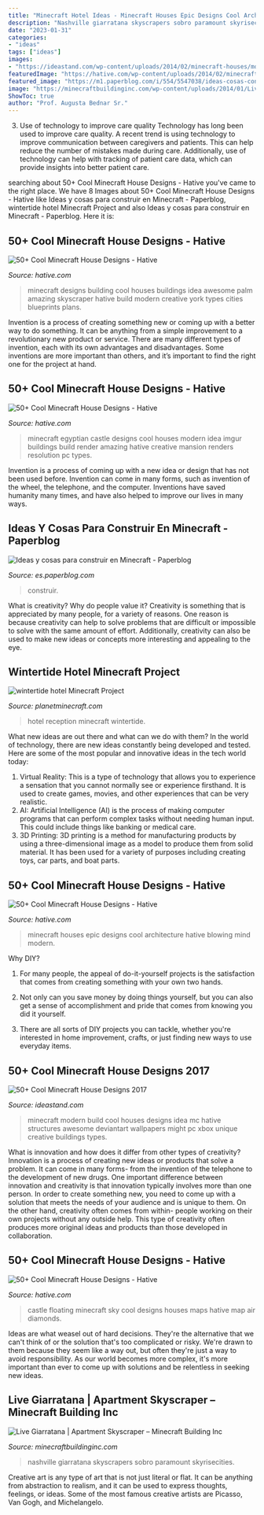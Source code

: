 ```yaml
---
title: "Minecraft Hotel Ideas - Minecraft Houses Epic Designs Cool Architecture Hative Blowing Mind Modern"
description: "Nashville giarratana skyscrapers sobro paramount skyrisecities"
date: "2023-01-31"
categories:
- "ideas"
tags: ["ideas"]
images:
- "https://ideastand.com/wp-content/uploads/2014/02/minecraft-houses/modern-house-idea-23.jpg"
featuredImage: "https://hative.com/wp-content/uploads/2014/02/minecraft-houses/minecraft-epic-houses-29.jpg"
featured_image: "https://m1.paperblog.com/i/554/5547038/ideas-cosas-construir-minecraft-L-hEa7BV.jpeg"
image: "https://minecraftbuildinginc.com/wp-content/uploads/2014/01/Live-Giarratana-Apartment-Skyscraper-minecraft-building-ideas.jpg"
ShowToc: true
author: "Prof. Augusta Bednar Sr."
---
```



3) Use of technology to improve care quality
Technology has long been used to improve care quality. A recent trend is using technology to improve communication between caregivers and patients. This can help reduce the number of mistakes made during care. Additionally, use of technology can help with tracking of patient care data, which can provide insights into better patient care.

	

		
searching about 50+ Cool Minecraft House Designs - Hative you've came to the right place. We have 8 Images about 50+ Cool Minecraft House Designs - Hative like Ideas y cosas para construir en Minecraft - Paperblog, wintertide hotel Minecraft Project and also Ideas y cosas para construir en Minecraft - Paperblog. Here it is:
		
    
## 50+ Cool Minecraft House Designs - Hative

<img loading=lazy src="https://hative.com/wp-content/uploads/2014/02/minecraft-houses/palm-building-idea-20.jpg" onerror="this.onerror=null;this.src='https://tse3.mm.bing.net/th?id=OIP.fGz7EkZUkCNCqWKfi8NMNQHaFj&amp;pid=15.1';" alt="50+ Cool Minecraft House Designs - Hative">

_Source: hative.com_

>minecraft designs building cool houses buildings idea awesome palm amazing skyscraper hative build modern creative york types cities blueprints plans. 

	

Invention is a process of creating something new or coming up with a better way to do something. It can be anything from a simple improvement to a revolutionary new product or service. There are many different types of invention, each with its own advantages and disadvantages. Some inventions are more important than others, and it’s important to find the right one for the project at hand.

    
## 50+ Cool Minecraft House Designs - Hative

<img loading=lazy src="https://hative.com/wp-content/uploads/2014/02/minecraft-houses/egyptian-castle-design-34.jpg" onerror="this.onerror=null;this.src='https://tse1.mm.bing.net/th?id=OIP.hpV9GswIvDJ3bDx-U4MRRwHaF7&amp;pid=15.1';" alt="50+ Cool Minecraft House Designs - Hative">

_Source: hative.com_

>minecraft egyptian castle designs cool houses modern idea imgur buildings build render amazing hative creative mansion renders resolution pc types. 

	

Invention is a process of coming up with a new idea or design that has not been used before. Invention can come in many forms, such as invention of the wheel, the telephone, and the computer. Inventions have saved humanity many times, and have also helped to improve our lives in many ways.

    
## Ideas Y Cosas Para Construir En Minecraft - Paperblog

<img loading=lazy src="https://m1.paperblog.com/i/554/5547038/ideas-cosas-construir-minecraft-L-hEa7BV.jpeg" onerror="this.onerror=null;this.src='https://tse4.mm.bing.net/th?id=OIP.L4vA8sWVA4iTsGWbD9QW_AAAAA&amp;pid=15.1';" alt="Ideas y cosas para construir en Minecraft - Paperblog">

_Source: es.paperblog.com_

>construir. 

	

What is creativity? Why do people value it?
Creativity is something that is appreciated by many people, for a variety of reasons. One reason is because creativity can help to solve problems that are difficult or impossible to solve with the same amount of effort. Additionally, creativity can also be used to make new ideas or concepts more interesting and appealing to the eye.

    
## Wintertide Hotel Minecraft Project

<img loading=lazy src="http://static.planetminecraft.com/files/resource_media/screenshot/1207/2012-02-14_002247_1453468.jpg" onerror="this.onerror=null;this.src='https://tse4.mm.bing.net/th?id=OIP.5a__NAN2KOmh-6YWO6PqzAHaD4&amp;pid=15.1';" alt="wintertide hotel Minecraft Project">

_Source: planetminecraft.com_

>hotel reception minecraft wintertide. 

	

What new ideas are out there and what can we do with them?
In the world of technology, there are new ideas constantly being developed and tested. Here are some of the most popular and innovative ideas in the tech world today: 
1. Virtual Reality: This is a type of technology that allows you to experience a sensation that you cannot normally see or experience firsthand. It is used to create games, movies, and other experiences that can be very realistic. 
2. AI: Artificial Intelligence (AI) is the process of making computer programs that can perform complex tasks without needing human input. This could include things like banking or medical care. 
3. 3D Printing: 3D printing is a method for manufacturing products by using a three-dimensional image as a model to produce them from solid material. It has been used for a variety of purposes including creating toys, car parts, and boat parts.

    
## 50+ Cool Minecraft House Designs - Hative

<img loading=lazy src="https://hative.com/wp-content/uploads/2014/02/minecraft-houses/minecraft-epic-houses-29.jpg" onerror="this.onerror=null;this.src='https://tse1.mm.bing.net/th?id=OIP.GltN2netNBH8koRirRuyfgHaD7&amp;pid=15.1';" alt="50+ Cool Minecraft House Designs - Hative">

_Source: hative.com_

>minecraft houses epic designs cool architecture hative blowing mind modern. 

	

Why DIY?
1. For many people, the appeal of do-it-yourself projects is the satisfaction that comes from creating something with your own two hands.
2. Not only can you save money by doing things yourself, but you can also get a sense of accomplishment and pride that comes from knowing you did it yourself.

3. There are all sorts of DIY projects you can tackle, whether you're interested in home improvement, crafts, or just finding new ways to use everyday items.

    
## 50+ Cool Minecraft House Designs 2017

<img loading=lazy src="https://ideastand.com/wp-content/uploads/2014/02/minecraft-houses/modern-house-idea-23.jpg" onerror="this.onerror=null;this.src='https://tse3.mm.bing.net/th?id=OIP.vy_ohzUstpLam6GeEFYWJwHaEL&amp;pid=15.1';" alt="50+ Cool Minecraft House Designs 2017">

_Source: ideastand.com_

>minecraft modern build cool houses designs idea mc hative structures awesome deviantart wallpapers might pc xbox unique creative buildings types. 

	

What is innovation and how does it differ from other types of creativity?
Innovation is a process of creating new ideas or products that solve a problem. It can come in many forms- from the invention of the telephone to the development of new drugs. 
One important difference between innovation and creativity is that innovation typically involves more than one person. In order to create something new, you need to come up with a solution that meets the needs of your audience and is unique to them. On the other hand, creativity often comes from within- people working on their own projects without any outside help. This type of creativity often produces more original ideas and products than those developed in collaboration.

    
## 50+ Cool Minecraft House Designs - Hative

<img loading=lazy src="https://hative.com/wp-content/uploads/2014/02/minecraft-houses/castle-floating-in-sky-32.jpg" onerror="this.onerror=null;this.src='https://tse3.mm.bing.net/th?id=OIP.jDnNWi2LVX-FykRe5T04wwHaD-&amp;pid=15.1';" alt="50+ Cool Minecraft House Designs - Hative">

_Source: hative.com_

>castle floating minecraft sky cool designs houses maps hative map air diamonds. 

	

Ideas are what weasel out of hard decisions. They're the alternative that we can't think of or the solution that's too complicated or risky. We're drawn to them because they seem like a way out, but often they're just a way to avoid responsibility. As our world becomes more complex, it's more important than ever to come up with solutions and be relentless in seeking new ideas.

    
## Live Giarratana | Apartment Skyscraper – Minecraft Building Inc

<img loading=lazy src="https://minecraftbuildinginc.com/wp-content/uploads/2014/01/Live-Giarratana-Apartment-Skyscraper-minecraft-building-ideas.jpg" onerror="this.onerror=null;this.src='https://tse4.mm.bing.net/th?id=OIP.NiYD2h8XWM0T_vWz44bW8gAAAA&amp;pid=15.1';" alt="Live Giarratana | Apartment Skyscraper – Minecraft Building Inc">

_Source: minecraftbuildinginc.com_

>nashville giarratana skyscrapers sobro paramount skyrisecities. 

	

Creative art is any type of art that is not just literal or flat. It can be anything from abstraction to realism, and it can be used to express thoughts, feelings, or ideas. Some of the most famous creative artists are Picasso, Van Gogh, and Michelangelo.

